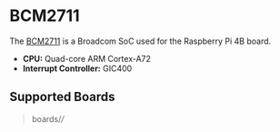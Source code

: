 # BCM2711

The
[BCM2711](https://www.raspberrypi.com/documentation/computers/processors.html#bcm2711)
is a Broadcom SoC used for the Raspberry Pi 4B board.

  - **CPU:** Quad-core ARM Cortex-A72
  - **Interrupt Controller:** GIC400

## Supported Boards

> boards/*/*
